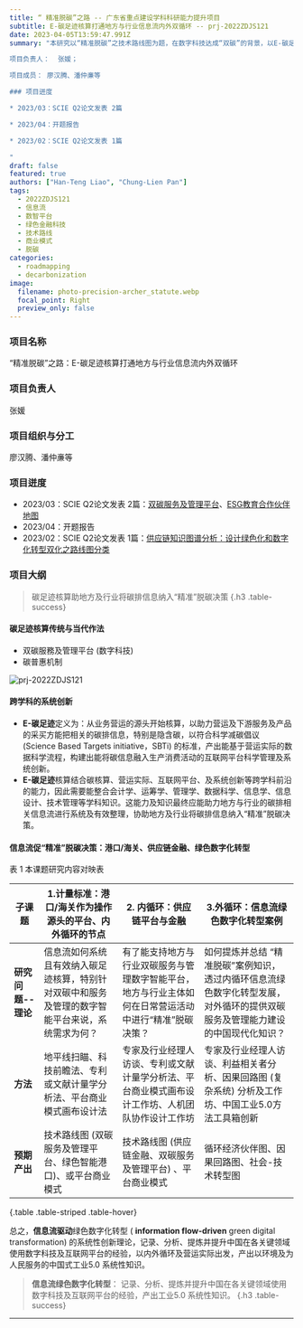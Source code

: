 ```yaml
---
title: “ 精准脱碳”之路 -- 广东省重点建设学科科研能力提升项目
subtitle: E-碳足迹核算打通地方与行业信息流内外双循环 -- prj-2022ZDJS121
date: 2023-04-05T13:59:47.991Z
summary: "本研究以“精准脱碳”之技术路线图为题，在数字科技达成“双碳”的背景，以E-碳足迹创新概念与实践出发，落实国家有关政策如“数字化绿色化协同转型发展”。

项目负责人：  张媛；

项目成员： 廖汉腾、潘仲亷等

### 项目迸度

* 2023/03：SCIE Q2论文发表 2篇

* 2023/04：开题报告

* 2023/02：SCIE Q2论文发表 1篇

"
draft: false
featured: true
authors: ["Han-Teng Liao", "Chung-Lien Pan"]
tags:
  - 2022ZDJS121
  - 信息流
  - 数智平台
  - 绿色金融科技
  - 技术路线
  - 商业模式
  - 脱碳
categories:
  - roadmapping
  - decarbonization
image:
  filename: photo-precision-archer_statute.webp
  focal_point: Right
  preview_only: false
---
```



### 项目名称 
“精准脱碳”之路：E-碳足迹核算打通地方与行业信息流内外双循环

### 项目负责人
张媛

### 项目组织与分工
廖汉腾、潘仲亷等

### 项目迸度

* 2023/03：SCIE Q2论文发表 2篇：[双碳服务及管理平台](https://oxon8.com/publication/liao-smart-2023/)、[ESG教育合作伙伴地图](https://oxon8.com/post/2023-02-22-esg-education-partner-maps/)
* 2023/04：开题报告
* 2023/02：SCIE Q2论文发表 1篇：[供应链知识图谱分析：设计绿色化和数字化转型双化之路线图分类](https://oxon8.com/publication/pan-knowledge-2023/)

### 项目大纲

> 碳足迹核算助地方及行业将碳排信息纳入“精准”脱碳决策
{.h3 .table-success}

#### 碳足迹核算传统与当代作法

* 双碳服務及管理平台 (数字科技)
* 碳普惠机制

![prj-2022ZDJS121](prj-2022ZDJS121.png)


#### 跨学科的系统创新
 * **E-碳足迹**定义为：从业务营运的源头开始核算，以助力营运及下游服务及产品的采买方能把相关的碳排信息，特别是隐含碳，以符合科学减碳倡议 (Science Based Targets initiative，SBTi) 的标准，产出能基于营运实际的数据科学流程，构建出能将碳信息融入生产消费活动的互联网平台科学管理及系统创新。
 * **E-碳足迹**核算结合碳核算、营运实际、互联网平台、及系统创新等跨学科前沿的能力，因此需要能整合会计学、运筹学、管理学、数据科学、信息学、信息设计、技术管理等学科知识。这能力及知识最终应能助力地方与行业的碳排相关信息流进行系统及有效整理，协助地方及行业将碳排信息纳入“精准”脱碳决策。
 
 
#### 信息流促“精准”脱碳决策：港口/海关、供应链金融、绿色数字化转型

  表 1 本课题研究内容对映表
  
|    **子课题**             |     1.计量标准：港口/海关作为操作源头的平台、内外循环的节点  |     2. 内循环：供应链平台与金融  |     3.外循环：信息流绿色数字化转型案例|
|------------------------------|---------------------------------------------------------------------------------------------------------|---------------------------------------------------------------------------------------------------------------|----------------------------------------------------------------------------------------------------------------------------------------|
|     **研究问题--理论**    |     信息流如何系统且有效纳入碳足迹核算，特别针对双碳中和服务及管理的数字智能平台来说，系统需求为何？    |     有了能支持地方与行业双碳服务与管理数字智能平台，地方与行业主体如何在日常营运活动中进行“精准”脱碳决策？    |     如何提炼并总结   “精准脱碳”案例知识，透过内循环信息流绿色数字化转型发展，对外循环的提供双碳服务及管理能力建设的中国现代化知识？    |
|     **方法**    |     地平线扫瞄、科技前瞻法、专利或文献计量学分析法、平台商业模式画布设计法                              |     专家及行业经理人访谈、专利或文献计量学分析法、平台商业模式画布设计工作坊、人机团队协作设计工作坊          |     专家及行业经理人访谈、利益相关者分析、因果回路图   (复杂系统)   分析及工作坊、中国工业5.0方法工具箱创新                            |
|     **预期产出**                 |     技术路线图 (双碳服务及管理平台、绿色智能港口)、或平台商业模式                                       |     技术路线图 (供应链金融、双碳服务及管理平台)   、平台商业模式                                              |     循环经济伙伴图、因果回路图、社会-技术转型图                                                                                        |
{.table .table-striped .table-hover}
  
  总之，**信息流驱动**绿色数字化转型 ( **information flow-driven** green digital transformation) 的系统性创新理论，记录、分析、提炼并提升中国在各关键领域使用数字科技及互联网平台的经验，以内外循环及营运实际出发，产出以环境及为人民服务的中国式工业5.0 系统性知识。

>  **信息流绿色数字化转型**： 记录、分析、提炼并提升中国在各关键领域使用数字科技及互联网平台的经验，产出工业5.0 系统性知识。
{.h3 .table-success}

---
